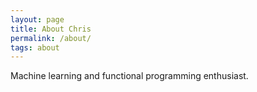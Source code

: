 ```yaml
---
layout: page
title: About Chris
permalink: /about/
tags: about
---
```


Machine learning and functional programming enthusiast.
